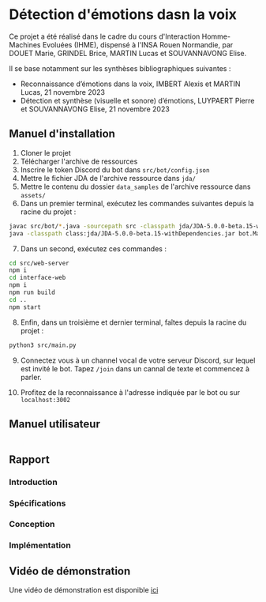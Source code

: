 # Détection d'émotions dasn la voix
Ce projet a été réalisé dans le cadre du cours d'Interaction Homme-Machines Evoluées (IHME), dispensé à l'INSA Rouen Normandie, par DOUET Marie, GRINDEL Brice, MARTIN Lucas et SOUVANNAVONG Elise. 

Il se base notamment sur les synthèses bibliographiques suivantes :
- Reconnaissance d’émotions dans la voix, IMBERT Alexis et MARTIN Lucas, 21 novembre 2023
- Détection et synthèse (visuelle et sonore) d’émotions, LUYPAERT Pierre et SOUVANNAVONG Elise, 21 novembre 2023

## Manuel d'installation

1. Cloner le projet
2. Télécharger l'archive de ressources
3. Inscrire le token Discord du bot dans `src/bot/config.json`
4. Mettre le fichier JDA de l'archive ressource dans `jda/`
5. Mettre le contenu du dossier `data_samples` de l'archive ressource dans `assets/`
6. Dans un premier terminal, exécutez les commandes suivantes depuis la racine du projet :
```bash
javac src/bot/*.java -sourcepath src -classpath jda/JDA-5.0.0-beta.15-withDependencies.jar -d class
java -classpath class:jda/JDA-5.0.0-beta.15-withDependencies.jar bot.Main
```
7. Dans un second, exécutez ces commandes :
```bash
cd src/web-server
npm i
cd interface-web
npm i
npm run build
cd ..
npm start
```

8. Enfin, dans un troisième et dernier terminal, faîtes depuis la racine du projet :
```bash
python3 src/main.py
```

9. Connectez vous à un channel vocal de votre serveur Discord, sur lequel est invité le bot. Tapez `/join` dans un cannal de texte et commencez à parler.

10. Profitez de la reconnaissance à l'adresse indiquée par le bot ou sur `localhost:3002`

## Manuel utilisateur

```bash

```

## Rapport
### Introduction
<!-- Expliquer comment le problème est attaqué (boîte noire, temps réel, extraits de voix court, ...)-->

### Spécifications
<!-- Repréciser les specs (<1s de délai, 70% de précision, 60% seuil critique) -->

### Conception
<!-- Mettre un schéma de la pipeline avec les in/out -->

### Implémentation
<!-- Expliquer l'implémentation, ce qui a été retenu, pq, comment ça marche, comment les différents parties communiquent entre elles, interfaces, sources des données, ... -->

## Vidéo de démonstration

Une vidéo de démonstration est disponible [ici](https://ent.normandie-univ.fr/filex/get?k=5DguAoOjRRpJ4ocwcMJ)